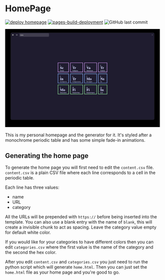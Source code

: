 # HomePage

[![deploy homepage](https://github.com/shubxam/homepage/actions/workflows/deploy.yml/badge.svg)](https://github.com/shubxam/homepage/actions/workflows/deploy.yml)
[![pages-build-deployment](https://github.com/shubxam/homepage/actions/workflows/pages/pages-build-deployment/badge.svg)](https://github.com/shubxam/homepage/actions/workflows/pages/pages-build-deployment)
![GitHub last commit](https://img.shields.io/github/last-commit/shubxam/homepage?style=plastic)

![Screenshot of HomePage](screenshot.jpg "Screenshot of HomePage")

This is my personal homepage and the generator for it.
It's styled after a monochrome periodic table and has some simple fade-in animations.

## Generating the home page

To generate the home page you will first need to edit the `content.csv` file.
`content.csv` is a plain CSV file where each line corresponds to a cell in the periodic table.

Each line has three values:
* name
* URL
* category

All the URLs will be prepended with `https://` before being inserted into the template.
You can also use a blank entry with the name of `blank`, this will create a invisible chunk to act as spacing.
Leave the category value empty for default white color.

If you would like for your categories to have different colors then you can edit `categories.csv`
where the first value is the name of the category and the second the hex color.

After you edit `content.csv` and `categories.csv` you just need to run the python script which will generate `home.html`.
Then you can just set the `home.html` file as your home page and you're good to go.
